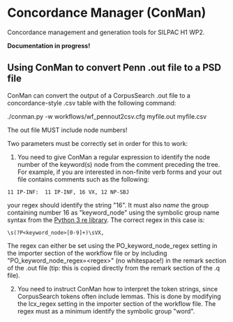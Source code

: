 Concordance Manager (ConMan)
============================

Concordance management and generation tools for SILPAC H1 WP2.

**Documentation in progress!**

Using ConMan to convert Penn .out file to a PSD file
----------------------------------------------------

ConMan can convert the output of a CorpusSearch .out file to a concordance-style .csv table
with the following command:

./conman.py -w workflows/wf_pennout2csv.cfg myfile.out myfile.csv

The out file MUST include node numbers!

Two parameters must be correctly set in order for this to work:

1. You need to give ConMan a regular expression to identify the node number of the keyword(s) node
from the comment preceding the tree. For example, if you are interested in non-finite verb forms
and your out file contains comments such as the following:
```
11 IP-INF:  11 IP-INF, 16 VX, 12 NP-SBJ
```
your regex should identify the string "16". It must also *name* the group containing number 
16 as "keyword_node" using the symbolic group name syntax from the [Python 3 re library](https://docs.python.org/3/library/re.html).
The correct regex in this case is:
```
\s(?P<keyword_node>[0-9]+)\sVX,
```
The regex can either be set using the PO\_keyword\_node\_regex setting in the importer section of the
workflow file or by including "PO\_keyword\_node\_regex=\<regex\>" (no whitespace!) in the remark section of the
.out file (tip: this is copied directly from the remark section of the .q file).

2. You need to instruct ConMan how to interpret the token strings, since CorpusSearch tokens often include
lemmas. This is done by modifying the lcx_regex setting in the importer section of the workflow file.
The regex must as a minimum identify the symbolic group "word".


